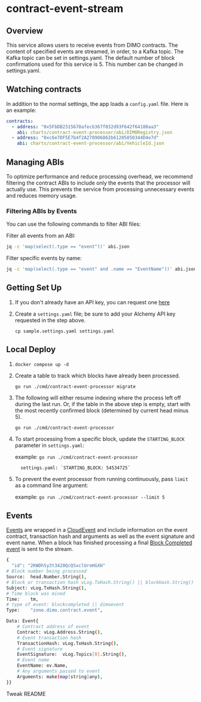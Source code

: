 # contract-event-stream

## Overview

This service allows users to receive events from DIMO contracts. The content of specified events are streamed, in order, to a Kafka topic.
The Kafka topic can be set in settings.yaml.
The default number of block confirmations used for this service is 5. This number can be changed in settings.yaml.

## Watching contracts

In addition to the normal settings, the app loads a `config.yaml` file. Here is an example:

```yaml
contracts:
  - address: "0x5FbDB2315678afecb367f032d93F642f64180aa3"
    abi: charts/contract-event-processor/abi/DIMORegistry.json
  - address: "0xc6e7DF5E7b4f2A278906862b61205850344D4e7d"
    abi: charts/contract-event-processor/abi/VehicleId.json
```

## Managing ABIs

To optimize performance and reduce processing overhead, we recommend filtering the contract ABIs to include only the events that the processor will actually use. This prevents the service from processing unnecessary events and reduces memory usage.

### Filtering ABIs by Events

You can use the following commands to filter ABI files:

Filter all events from an ABI:
```bash
jq -c 'map(select(.type == "event"))' abi.json
```

Filter specific events by name:
```bash
jq -c 'map(select(.type == "event" and .name == "EventName"))' abi.json
```

## Getting Set Up

1. If you don't already have an API key, you can request one [here](https://docs.alchemy.com/docs/alchemy-quickstart-guide)
2. Create a `settings.yaml` file; be sure to add your Alchemy API key requested in the step above.

   `cp sample.settings.yaml settings.yaml`

## Local Deploy

1.  `docker compose up -d`
2.  Create a table to track which blocks have already been processed.

    `go run ./cmd/contract-event-processor migrate`

3.  The following will either resume indexing where the process left off during the last run. Or, if the table in the above step is empty, start with the most recently confirmed block (determined by current head minus 5).

    `go run ./cmd/contract-event-processor`

4.  To start processing from a specific block, update the `STARTING_BLOCK` parameter in `settings.yaml`:

    example: `go run ./cmd/contract-event-processor`

          settings.yaml: `STARTING_BLOCK: 54534725`

5.  To prevent the event processor from running continuously, pass `limit` as a command line argument:

    example: `go run ./cmd/contract-event-processor --limit 5`

## Events

[Events](https://github.com/DIMO-Network/contract-event-stream/blob/main/cmd/kafka_service.go#L7-L14) are wrapped in a [CloudEvent](https://github.com/cloudevents/spec/blob/v1.0.2/cloudevents/spec.md#example) and include information on the event contract, transaction hash and arguments as well as the event signature and event name. When a block has finished processing a final [Block Completed event](https://github.com/DIMO-Network/contract-event-stream/blob/main/cmd/block_listener.go#L313-L319) is sent to the stream.

```sh
{
  "id": "2KWDh5y3t3420QcQSxclUroHGXH"
# Block number being processed
Source:  head.Number.String(),
# Block or transaction hash vLog.TxHash.String() || blockHash.String()
Subject: vLog.TxHash.String(),
# Time block was mined
Time:    tm,
# type of event: blockcompleted || dimoevent
Type:    "zone.dimo.contract.event",

Data: Event{
    # Contract address of event
    Contract: vLog.Address.String(),
    # Event transaction hash
    TransactionHash: vLog.TxHash.String(),
    # Event signature
    EventSignature:  vLog.Topics[0].String(),
    # Event name
    EventName: ev.Name,
    # Any arguments passed to event
    Arguments: make(map[string]any),
}}
```

Tweak README
